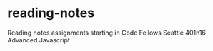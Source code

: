 # reading-notes
Reading notes assignments starting in Code Fellows Seattle 401n16 Advanced Javascript
